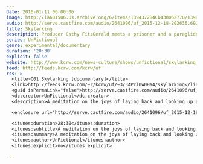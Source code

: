 ```yaml
---
date: 2016-01-11 00:00:06
image: http://ia601506.us.archive.org/6/items/139437284Cb43006277O/139437284_cb43006277_o.jpg
audio: http://serve.castfire.com/audio/2641096/uf_2015-12-18-202636.6929.mp3
title: Skylarking
description: Producer Cathy FitzGerald meets a prisoner and a paraglider in an airy daydream about the delights of looking up at a big blue sky. Includes cameos from levitating yogis, labradors with wings, and freewheeling angels. Production help from Matt Thompson. Original music and sound design by Joe Acheson (Hidden Orchestra), featuring clarinettist Tomas Dvorak and cellist Su-a Lee. Made in 2014 for BBC Radio 3.
series: UnFictional
genre: experimental/documentary
duration: '28:30'
explicit: false
website: http://www.kcrw.com/news-culture/shows/unfictional/skylarking
feed: http://feeds.kcrw.com/kcrw/uf
rss: >
  <title>C01 Skylarking [documentary]</title>
  <link>http://feeds.kcrw.com/~r/kcrw/uf/~3/3APcl0w0Ha4/skylarking</link>
  <guid isPermaLink="false">http://serve.castfire.com/audio/2641096/uf_2015-12-18-202636.6929.mp3</guid>
  <dc:creator>UnFictional</dc:creator>
  <description>A meditation on the joys of laying back and looking up at a big blue sky.</description>

  <enclosure url="http://serve.castfire.com/audio/2641096/uf_2015-12-18-202636.6929.mp3" length="27401989" type="audio/mpeg" />

  <itunes:duration>28:30</itunes:duration>
  <itunes:subtitle>A meditation on the joys of laying back and looking up at a big blue sky.</itunes:subtitle>
  <itunes:summary>A meditation on the joys of laying back and looking up at a big blue sky.</itunes:summary>
  <itunes:author>UnFictional</itunes:author>
  <itunes:explicit>no</itunes:explicit>
  
---
```

